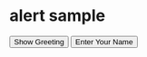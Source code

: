 <!DOCTYPE html>
<html lang="en">
<head>
    <meta charset="UTF-8">
    <meta name="viewport" content="width=device-width, initial-scale=1.0">
    <title>demo</title>
    <link rel="stylesheet" href="alert.css">
</head>
<body>
    <h1> alert sample </h1>
    <button onclick="ShowGreeting()"> Show Greeting </button>
    <button onclick="promptName()">Enter Your Name </button>
    <script src="alert.js"></script>

</body>
</html>
